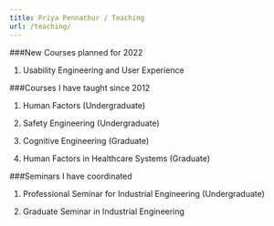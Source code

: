 ```yaml
---
title: Priya Pennathur / Teaching
url: /teaching/
---
```



###New Courses planned for 2022
1. Usability Engineering and User Experience

###Courses I have taught since 2012

1. Human Factors (Undergraduate)

2. Safety Engineering (Undergraduate)

3. Cognitive Engineering (Graduate)

4. Human Factors in Healthcare Systems (Graduate)

###Seminars I have coordinated

1. Professional Seminar for Industrial Engineering (Undergraduate)

2. Graduate Seminar in Industrial Engineering